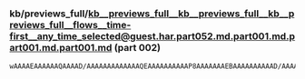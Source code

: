 ### kb/previews_full/kb__previews_full__kb__previews_full__kb__previews_full__flows__time-first__any_time_selected@guest.har.part052.md.part001.md.part001.md.part001.md (part 002)

```md
wAAAAEAAAAAAQAAAAD/AAAAAAAAAAAAAQEAAAAAAAAAAP8AAAAAAAEBAAAAAAAAAAD/AAAAAQABAQAAAAD/AP8AAAABAAAAAAEAAAAA/wAAAAAABAD/AAAAAQEAAAAAAP8AAAABAP8AAAABAAAAAAAAAAAAAA
```

```

